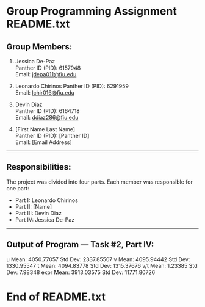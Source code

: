 Group Programming Assignment
README.txt
===============================

Group Members:
--------------

1. Jessica De-Paz  
   Panther ID (PID): 6157948  
   Email: jdepa011@fiu.edu  

2. Leonardo Chirinos 
   Panther ID (PID): 6291959  
   Email: lchir016@fiu.edu  

3. Devin Diaz  
   Panther ID (PID): 6164718  
   Email: ddiaz286@fiu.edu  

4. [First Name Last Name]  
   Panther ID (PID): [Panther ID]  
   Email: [Email Address]  

-------------------------
Responsibilities:
-------------------------

The project was divided into four parts. Each member was responsible for one part:

- Part I: Leonardo Chirinos
- Part II: [Name]  
- Part III: Devin Diaz  
- Part IV: Jessica De-Paz  

----------------------------------------
Output of Program — Task #2, Part IV:
----------------------------------------

u	Mean: 4050.77057	Std Dev: 2337.85507
v	Mean: 4095.94442	Std Dev: 1330.95547
t	Mean: 4094.83778	Std Dev: 1315.37676
v/t	Mean: 1.23385	Std Dev: 7.98348
expr	Mean: 3913.03575	Std Dev: 11771.80726

End of README.txt
========================================
